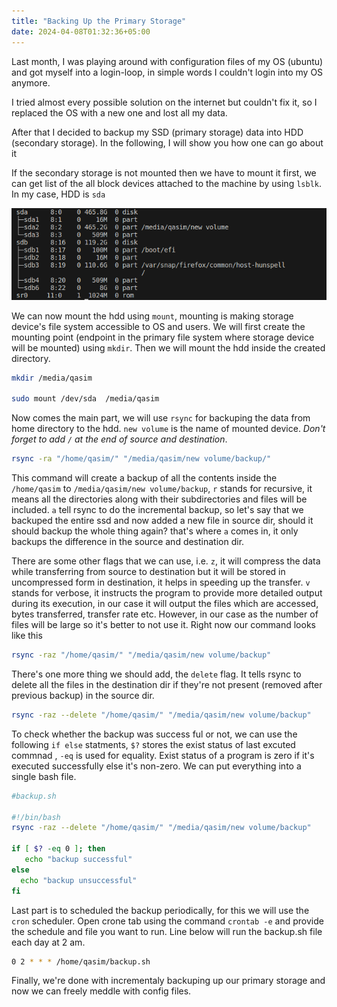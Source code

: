 ```yaml
---
title: "Backing Up the Primary Storage"
date: 2024-04-08T01:32:36+05:00
---
```


Last month, I was playing around with configuration files of my OS (ubuntu) and got myself into a login-loop, in simple words I couldn't login into my OS anymore.

<!--more-->
I tried almost every possible solution on the internet but couldn't fix it, so I replaced the OS with a new one and lost all my data.

After that I decided to backup my SSD (primary storage) data into HDD (secondary storage). In the following, I will show you how one can go about it

If the secondary storage is not mounted then we have to mount it first, we can get list of the all block devices attached to the machine by using `lsblk`. In my case, HDD is `sda`


![lsblk-output](lsblk.png)

We can now mount the hdd using `mount`, mounting is making storage device's file system accessible to OS and users. We will first create the mounting point (endpoint in the primary file system where storage device will be mounted) using `mkdir`. Then we will mount the hdd inside the created directory.

```bash
mkdir /media/qasim

sudo mount /dev/sda  /media/qasim
```
Now comes the main part, we will use `rsync` for backuping the data from home directory to the hdd. `new volume` is the name of mounted device. _Don't forget to add `/` at the end of source and destination_.

```bash
rsync -ra "/home/qasim/" "/media/qasim/new volume/backup/"
```

This command will create a backup of all the contents inside the `/home/qasim` to `/media/qasim/new volume/backup`, `r` stands for recursive, it means all the directories along with their subdirectories and files will be included. `a` tell rsync to do the incremental backup, so let's say that we backuped the entire ssd and now added a new file in source dir, should it should backup the whole thing again? that's where `a` comes in, it only backups the difference in the source and destination dir.

There are some other flags that we can use, i.e. `z`, it will compress the data while transferring from source to destination but it will be stored in uncompressed form in destination, it helps in speeding up the transfer. `v` stands for verbose, it instructs the program to provide more detailed output during its execution, in our case it will output the files which are accessed, bytes transferred, transfer rate etc. However, in our case as the number of files will be large so it's better to not use it. Right now our command looks like this

```bash
rsync -raz "/home/qasim/" "/media/qasim/new volume/backup"
```
There's one more thing we should add, the `delete` flag. It tells rsync to delete all the files in the destination dir if they're not present (removed after previous backup) in the source dir.

```bash
rsync -raz --delete "/home/qasim/" "/media/qasim/new volume/backup"
```
To check whether the backup was success ful or not, we can use the following `if else` statments, `$?` stores the exist status of last excuted commnad , `-eq` is used for equality. Exist status of a program is zero if it's executed successfully else it's non-zero. We can put everything into a single bash file.


```bash
#backup.sh

#!/bin/bash
rsync -raz --delete "/home/qasim/" "/media/qasim/new volume/backup"

if [ $? -eq 0 ]; then
   echo "backup successful"
else
  echo "backup unsuccessful"
fi

```


Last part is to scheduled the backup periodically, for this we will use the `cron` scheduler. Open crone tab using the command `crontab -e` and provide the schedule and file you want to run. Line below will run the backup.sh file each day at 2 am.

```bash
0 2 * * * /home/qasim/backup.sh
```

Finally, we're done with incrementaly backuping up our primary storage and now we can freely meddle with config files.




